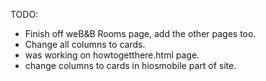 TODO:
- Finish off weB&B Rooms page, add the other pages too.
- Change all columns to cards.
- was working on howtogetthere.html page.
- change columns to cards in hiosmobile part of site.